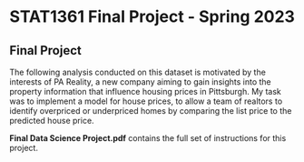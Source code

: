 # STAT1361 Final Project - Spring 2023

## Final Project

The following analysis conducted on this dataset is motivated by the interests of PA Reality, a new company aiming to gain insights into the property information that influence housing prices in Pittsburgh. My task was to implement a model for house prices, to allow a team of realtors to identify overpriced or underpriced homes by comparing the list price to the predicted house price. 

**Final Data Science Project.pdf** contains the full set of instructions for this project. 
